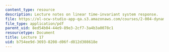 ```yaml
---
content_type: resource
description: Lecture notes on linear time-invariant system response.
file: https://ol-ocw-studio-app-qa.s3.amazonaws.com/courses/2-004-dynamics-and-control-ii-spring-2008/b754ee9d36938208d06fd812d308618e_lecture_17.pdf
file_type: application/pdf
parent_uid: 8ed54b04-44e9-89e3-2cf7-3a4b3a0078c1
resourcetype: Document
title: Lecture 17
uid: b754ee9d-3693-8208-d06f-d812d308618e
---
```

